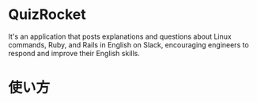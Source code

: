 # QuizRocket
It's an application that posts explanations and questions about Linux commands, Ruby, and Rails in English on Slack, encouraging engineers to respond and improve their English skills.

# 使い方

